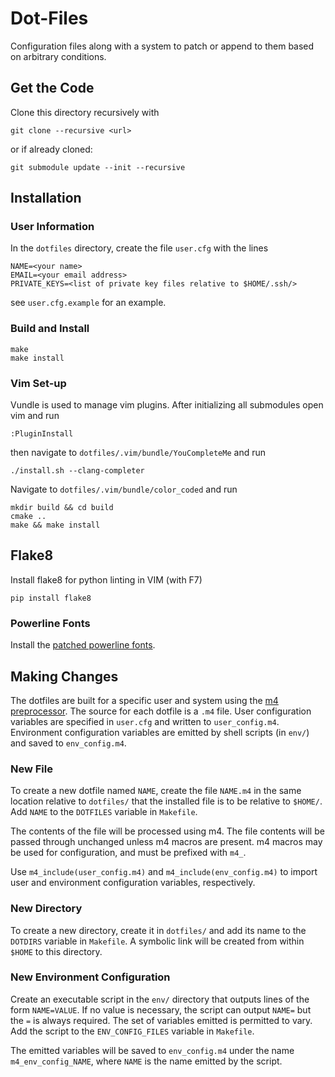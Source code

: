 # Dot-Files
Configuration files along with a system to patch or append to them based on
arbitrary conditions.


## Get the Code
Clone this directory recursively with
```Shell
git clone --recursive <url>
```
or if already cloned:
```Shell
git submodule update --init --recursive
```


## Installation
### User Information
In the `dotfiles` directory, create the file `user.cfg` with the lines
```
NAME=<your name>
EMAIL=<your email address>
PRIVATE_KEYS=<list of private key files relative to $HOME/.ssh/>
```
see `user.cfg.example` for an example.

### Build and Install
```Shell
make
make install
```

### Vim Set-up
Vundle is used to manage vim plugins. After initializing all submodules open vim
and run
```Shell
:PluginInstall
```
then navigate to `dotfiles/.vim/bundle/YouCompleteMe` and run
```Shell
./install.sh --clang-completer
```
Navigate to `dotfiles/.vim/bundle/color_coded` and run
```Shell
mkdir build && cd build
cmake ..
make && make install
```


## Flake8
Install flake8 for python linting in VIM (with F7)
```Shell
pip install flake8
```

### Powerline Fonts
Install the [patched powerline fonts](https://github.com/powerline/fonts).


## Making Changes
The dotfiles are built for a specific user and system using the
[m4 preprocessor](https://www.gnu.org/software/m4/m4.html). The source for each
dotfile is a `.m4` file. User configuration variables are specified in
`user.cfg` and written to `user_config.m4`. Environment configuration variables
are emitted by shell scripts (in `env/`) and saved to `env_config.m4`.

### New File
To create a new dotfile named `NAME`, create the file `NAME.m4` in the same
location relative to `dotfiles/` that the installed file is to be relative to
`$HOME/`. Add `NAME` to the `DOTFILES` variable in `Makefile`.

The contents of the file will be processed using m4. The file contents will be
passed through unchanged unless m4 macros are present. m4 macros may be used for
configuration, and must be prefixed with `m4_`.

Use `m4_include(user_config.m4)` and `m4_include(env_config.m4)` to import user
and environment configuration variables, respectively.

### New Directory
To create a new directory, create it in `dotfiles/` and add its name to the
`DOTDIRS` variable in `Makefile`. A symbolic link will be created from within
`$HOME` to this directory. 

### New Environment Configuration
Create an executable script in the `env/` directory that outputs lines of the
form `NAME=VALUE`. If no value is necessary, the script can output `NAME=` but
the `=` is always required. The set of variables emitted is permitted to vary.
Add the script to the `ENV_CONFIG_FILES` variable in `Makefile`.

The emitted variables will be saved to `env_config.m4` under the name
`m4_env_config_NAME`, where `NAME` is the name emitted by the script.
